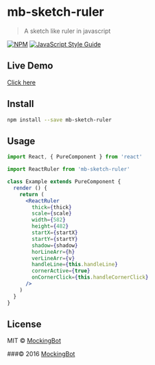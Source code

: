 # mb-sketch-ruler

> A sketch like ruler in javascript

[![NPM](https://img.shields.io/npm/v/mb-sketch-ruler.svg)](https://www.npmjs.com/package/mb-sketch-ruler) [![JavaScript Style Guide](https://img.shields.io/badge/code_style-standard-brightgreen.svg)](https://standardjs.com)

## Live Demo
  [Click here](https://mockingbot.github.io/mb-sketch-ruler/)

## Install

```bash
npm install --save mb-sketch-ruler
```

## Usage

```jsx
import React, { PureComponent } from 'react'

import ReactRuler from 'mb-sketch-ruler'

class Example extends PureComponent {
  render () {
    return (
      <ReactRuler
        thick={thick}
        scale={scale}
        width={582}
        height={482}
        startX={startX}
        startY={startY}
        shadow={shadow}
        horLineArr={h}
        verLineArr={v}
        handleLine={this.handleLine}
        cornerActive={true}
        onCornerClick={this.handleCornerClick}
      />
    )
  }
}
```

## License

MIT © [MockingBot](https://github.com/mockingbot)

###© 2016 [MockingBot](https://mockingbot.com)
